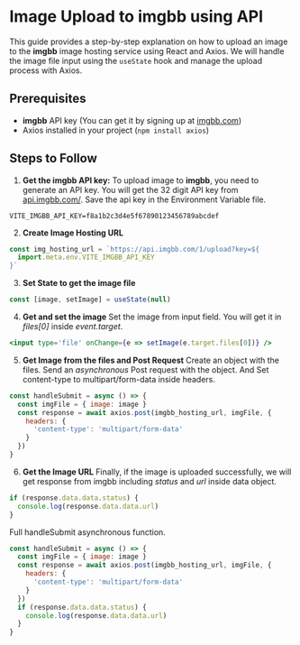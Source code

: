# Image Upload to imgbb using API
This guide provides a step-by-step explanation on how to upload an image to the **imgbb** image hosting service using React and Axios. We will handle the image file input using the `useState` hook and manage the upload process with Axios.

## Prerequisites
- **imgbb** API key (You can get it by signing up at [imgbb.com](https://imgbb.com))
- Axios installed in your project (`npm install axios`)

## Steps to Follow
1. **Get the imgbb API key:**
   To upload image to **imgbb**, you need to generate an API key. You will get the 32 digit API key from [api.imgbb.com/](https://api.imgbb.com/). Save the api key in the Environment Variable file.

```.env.local
VITE_IMGBB_API_KEY=f8a1b2c3d4e5f67890123456789abcdef
```

2. **Create Image Hosting URL**

```jsx
const img_hosting_url = `https://api.imgbb.com/1/upload?key=${
  import.meta.env.VITE_IMGBB_API_KEY
}`
```

3. **Set State to get the image file**

```jsx
const [image, setImage] = useState(null)
```

4. **Get and set the image**
   Set the image from input field. You will get it in _files[0]_ inside _event.target_.

```jsx
<input type='file' onChange={e => setImage(e.target.files[0])} />
```

5. **Get Image from the files and Post Request**
   Create an object with the files. Send an _asynchronous_ Post request with the object. And Set content-type to multipart/form-data inside headers.

```jsx
const handleSubmit = async () => {
  const imgFile = { image: image }
  const response = await axios.post(imgbb_hosting_url, imgFile, {
    headers: {
      'content-type': 'multipart/form-data'
    }
  })
}
```

6. **Get the Image URL**
   Finally, if the image is uploaded successfully, we will get response from imgbb including _status_ and _url_ inside data object.

```jsx
if (response.data.data.status) {
  console.log(response.data.data.url)
}
```

Full handleSubmit asynchronous function.

```jsx
const handleSubmit = async () => {
  const imgFile = { image: image }
  const response = await axios.post(imgbb_hosting_url, imgFile, {
    headers: {
      'content-type': 'multipart/form-data'
    }
  })
  if (response.data.data.status) {
    console.log(response.data.data.url)
  }
}
```
